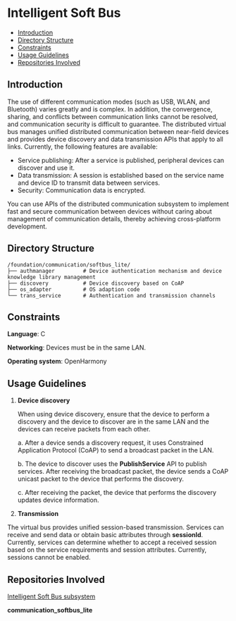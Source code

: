 # Intelligent Soft Bus<a name="EN-US_TOPIC_0000001131600815"></a>

-   [Introduction](#section11660541593)
-   [Directory Structure](#section1464106163817)
-   [Constraints](#section1718733212019)
-   [Usage Guidelines](#section167037358130)
-   [Repositories Involved](#section4499619123117)

## Introduction<a name="section11660541593"></a>

The use of different communication modes \(such as USB, WLAN, and Bluetooth\) varies greatly and is complex. In addition, the convergence, sharing, and conflicts between communication links cannot be resolved, and communication security is difficult to guarantee. The distributed virtual bus manages unified distributed communication between near-field devices and provides device discovery and data transmission APIs that apply to all links. Currently, the following features are available:

-   Service publishing: After a service is published, peripheral devices can discover and use it.
-   Data transmission: A session is established based on the service name and device ID to transmit data between services.
-   Security: Communication data is encrypted.

You can use APIs of the distributed communication subsystem to implement fast and secure communication between devices without caring about management of communication details, thereby achieving cross-platform development.

## Directory Structure<a name="section1464106163817"></a>

```
/foundation/communication/softbus_lite/
├── authmanager         # Device authentication mechanism and device knowledge library management
├── discovery           # Device discovery based on CoAP
├── os_adapter          # OS adaption code
└── trans_service       # Authentication and transmission channels
```

## Constraints<a name="section1718733212019"></a>

**Language**: C

**Networking**: Devices must be in the same LAN.

**Operating system**: OpenHarmony

## Usage Guidelines<a name="section167037358130"></a>

1.  **Device discovery**

    When using device discovery, ensure that the device to perform a discovery and the device to discover are in the same LAN and the devices can receive packets from each other.

    a. After a device sends a discovery request, it uses Constrained Application Protocol \(CoAP\) to send a broadcast packet in the LAN.

    b. The device to discover uses the  **PublishService**  API to publish services. After receiving the broadcast packet, the device sends a CoAP unicast packet to the device that performs the discovery.

    c. After receiving the packet, the device that performs the discovery updates device information.

2.  **Transmission**

The virtual bus provides unified session-based transmission. Services can receive and send data or obtain basic attributes through  **sessionId**. Currently, services can determine whether to accept a received session based on the service requirements and session attributes. Currently, sessions cannot be enabled.

## Repositories Involved<a name="section4499619123117"></a>

[Intelligent Soft Bus subsystem](https://gitee.com/openharmony/docs/blob/master/en/readme/intelligent-soft-bus.md)

**communication\_softbus\_lite**

